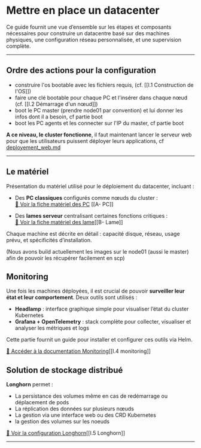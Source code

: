 # Mettre en place un datacenter

Ce guide fournit une vue d’ensemble sur les étapes et composants nécessaires pour construire un datacentre basé sur des machines physiques, une configuration réseau personnalisée, et une supervision complète.

---

## Ordre des actions pour la configuration
- construire l'os bootable avec les fichiers requis, (cf. [[I.1 Construction de l'OS]])
- faire une clé bootable pour chaque PC et l'insérer dans chaque nœud (cf. [[I.2 Démarrage d'un nœud]])
- boot le PC master (prendre node01 par convention) et lui donner les infos dont il a besoin, cf partie boot
- boot les PC agents et les connecter sur l'IP du master, cf partie boot

**A ce niveau, le cluster fonctionne**, il faut maintenant lancer le serveur web pour que les utilisateurs puissent déployer leurs applications, cf [deployement_web.md](https://github.com/CharlesBouquet1011/TC_Center/blob/main/docs/admin/deployement_web.md)

---
## Le matériel

Présentation du matériel utilisé pour le déploiement du datacenter, incluant :

- Des **PC classiques** configurés comme nœuds du cluster :  
  [📄 Voir la fiche matériel des PC](https://github.com/CharlesBouquet1011/TC_Center/blob/main/docs/admin/PC.md) [[A- PC]]

- Des **lames serveur** centralisant certaines fonctions critiques :  
  [📄 Voir la fiche matériel des lame](https://github.com/CharlesBouquet1011/TC_Center/blob/main/docs/admin/Lame.md)[[B- Lame]]

Chaque machine est décrite en détail : capacité disque, réseau, usage prévu, et spécificités d’installation.

(Nous avons build actuellement les images sur le node01 (aussi le master) afin de pouvoir les récupérer facilement en scp)

## Monitoring 

Une fois les machines déployées, il est crucial de pouvoir **surveiller leur état et leur comportement**. Deux outils sont utilisés :

- **Headlamp** : interface graphique simple pour visualiser l’état du cluster Kubernetes
- **Grafana + OpenTelemetry** : stack complète pour collecter, visualiser et analyser les métriques et logs

Cette partie fournit un guide pour installer et configurer ces outils via Helm.

[📄 Accéder à la documentation Monitoring](https://github.com/CharlesBouquet1011/TC_Center/blob/main/docs/admin/monitoring.md)[[I.4 monitoring]]
## Solution de stockage distribué
**Longhorn** permet :

- La persistance des volumes même en cas de redémarrage ou déplacement de pods
- La réplication des données sur plusieurs nœuds
- La gestion via une interface web ou des CRD Kubernetes
- la gestion des volumes sur les noeuds

[📄 Voir la configuration Longhorn](https://github.com/CharlesBouquet1011/TC_Center/blob/main/docs/admin/longhorn.md)[[I.5 Longhorn]]

---

